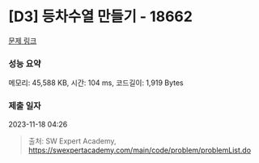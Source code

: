 # [D3] 등차수열 만들기 - 18662 

[문제 링크](https://swexpertacademy.com/main/code/problem/problemDetail.do?contestProbId=AYo-e9EKmGoDFAQI) 

### 성능 요약

메모리: 45,588 KB, 시간: 104 ms, 코드길이: 1,919 Bytes

### 제출 일자

2023-11-18 04:26



> 출처: SW Expert Academy, https://swexpertacademy.com/main/code/problem/problemList.do